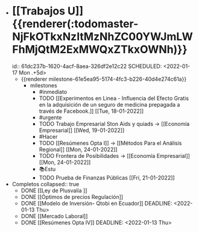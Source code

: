 - # [[Trabajos U]]  {{renderer(:todomaster-NjFkOTkxNzItMzNhZC00YWJmLWFhMjQtM2ExMWQxZTkxOWNh)}}
  id:: 61dc237b-1620-4acf-8aea-326df2e12c22
  SCHEDULED: <2022-01-17 Mon .+5d>
	- {{renderer milestone-61e5ea95-5174-4fc3-b226-40d4e274c61a}}
		- milestones
			- #inmediato
			- TODO [[Experimentos  en Linea - Influencia del Efecto Gratis en la adquisición de un seguro de medicina prepagada a través de Facebook.]] [[Tue, 18-01-2022]]
			- #urgente
			- TODO Trabajo Empresarial Ston Aids y quiads → [[Economía Empresarial]] [[Wed, 19-01-2022]]
			- #Hacer
			- TODO [[Resúmenes Opta I]] → [[Métodos Para el Análisis Regional]] [[Mon, 24-01-2022]]
			- TODO Frontera de Posibilidades → [[Economía Empresarial]] [[Mon, 24-01-2022]]
			- ​📚Estu​
			- TODO Prueba de Finanzas Públicas [[Fri, 21-01-2022]]
- Completos
  collapsed:: true
	- DONE [[Ley de Plusvalía ]]
	- DONE [[Óptimos de precios Regulación]]
	- DONE [[Modelo de Inversión- Qtobi en Ecuador]]
	  DEADLINE: <2022-01-13 Thu>
	- DONE [[Mercado Laboral]]
	- DONE [[Resúmenes Opta IV]]
	  DEADLINE: <2022-01-13 Thu>
